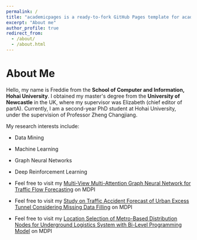 ```yaml
---
permalink: /
title: "academicpages is a ready-to-fork GitHub Pages template for academic personal websites"
excerpt: "About me"
author_profile: true
redirect_from: 
  - /about/
  - /about.html
---
```


# About Me

Hello, my name is Freddie from the **School of Computer and Information, Hohai University**. I obtained my master's degree from the **University of Newcastle** in the UK, where my supervisor was Elizabeth (chief editor of partA). Currently, I am a second-year PhD student at Hohai University, under the supervision of Professor Zheng Changjiang.

My research interests include:

- Data Mining
- Machine Learning
- Graph Neural Networks
- Deep Reinforcement Learning

- Feel free to visit my [Multi-View Multi-Attention Graph Neural Network for Traffic Flow Forecasting](https://www.mdpi.com/2076-3417/13/2/711) on MDPI

- Feel free to visit my [Study on Traffic Accident Forecast of Urban Excess Tunnel Considering Missing Data Filling](https://www.mdpi.com/2076-3417/13/11/6773/htm) on MDPI

- Feel free to visit my [Location Selection of Metro-Based Distribution Nodes for Underground Logistics System with Bi-Level Programming Model](https://www.mdpi.com/2073-8994/14/11/2411/htm) on MDPI



